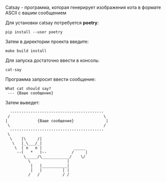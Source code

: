Catsay - программа, которая генерирует изображения кота в формате ASCII с вашим сообщением

Для установки catsay потребуется <b>poetry</b>:

`pip install --user poetry`

Затем в директории проекта введите:

`make build install`

Для запуска достаточно ввести в консоль:

`cat-say`

Программа запросит ввести сообщение:

```
What cat should say?
 --- {Ваше сообщение} 
```

Затем выведет:

```
  -----------------------------------------
 /                                         \
|             {Ваше сообщение}              |
 \                                         /
  -----------------------------------------
 \
  \    |\     /|
   \   |_\___/_| 
    \  | o   o |              _____
     --(   *   )--           /     | 
        \_____/\____________/    \/ 
          \                |
           |   |___________|
           |   |         | |
          /   /          / /
```
